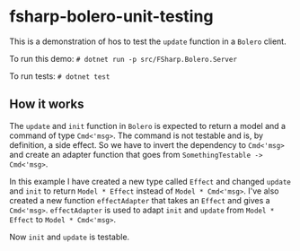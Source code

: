 # fsharp-bolero-unit-testing
This is a demonstration of hos to test the `update` function in a `Bolero` client.

To run this demo: `# dotnet run -p src/FSharp.Bolero.Server`

To run tests: `# dotnet test`

## How it works
The `update` and `init` function in `Bolero` is expected to return a model and a command of type `Cmd<'msg>`. 
The command is not testable and is, by definition, a side effect. So we have to invert the dependency to `Cmd<'msg>` and create an adapter function that goes from `SomethingTestable -> Cmd<'msg>`.

In this example I have created a new type called `Effect` and changed `update` and `init` to return `Model * Effect` instead of `Model * Cmd<'msg>`. 
I've also created a new function `effectAdapter` that takes an `Effect` and gives a `Cmd<'msg>`.
`effectAdapter` is used to adapt `init` and `update` from `Model * Effect` to `Model * Cmd<'msg>`. 

Now `init` and `update` is testable.
